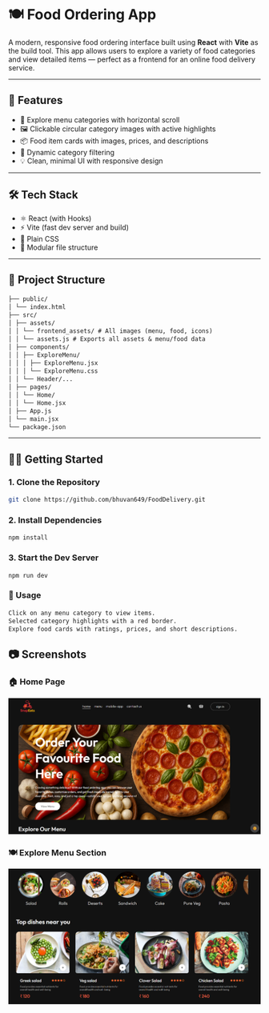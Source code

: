 # 🍽️ Food Ordering App 

A modern, responsive food ordering interface built using **React** with **Vite** as the build tool. This app allows users to explore a variety of food categories and view detailed items — perfect as a frontend for an online food delivery service.

---

## 🚀 Features

- 🧭 Explore menu categories with horizontal scroll
- 🖼️ Clickable circular category images with active highlights
- 📦 Food item cards with images, prices, and descriptions
- 🔄 Dynamic category filtering
- 💡 Clean, minimal UI with responsive design

---

## 🛠️ Tech Stack

- ⚛️ React (with Hooks)
- ⚡ Vite (fast dev server and build)
- 🎨 Plain CSS
- 📁 Modular file structure

---

## 📁 Project Structure
```
├── public/
│ └── index.html
├── src/
│ ├── assets/
│ │ └── frontend_assets/ # All images (menu, food, icons)
│ │ └── assets.js # Exports all assets & menu/food data
│ ├── components/
│ │ ├── ExploreMenu/
│ │ │ ├── ExploreMenu.jsx
│ │ │ └── ExploreMenu.css
│ │ └── Header/...
│ ├── pages/
│ │ └── Home/
│ │ └── Home.jsx
│ ├── App.js
│ └── main.jsx
└── package.json
```


---

## 🧑‍💻 Getting Started

### 1. Clone the Repository

```bash
git clone https://github.com/bhuvan649/FoodDelivery.git
```
### 2. Install Dependencies
    npm install

### 3. Start the Dev Server
    npm run dev


### 🧩 Usage
    Click on any menu category to view items.
    Selected category highlights with a red border.
    Explore food cards with ratings, prices, and short descriptions.

## 📷 Screenshots

### 🏠 Home Page
<img src="./public/homepage.png" width="700"/>

### 🍽️ Explore Menu Section
<img src="./public/explore-menu.png" width="700"/>
